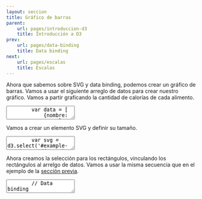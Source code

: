 ```yaml
---
layout: seccion
title: Gráfico de barras
parent:
    url: pages/introduccion-d3
    title: Introducción a D3
prev:
    url: pages/data-binding
    title: Data binding
next:
    url: pages/escalas
    title: Escalas
---
```


Ahora que sabemos sobre SVG y data binding, podemos crear un gráfico de barras. Vamos a usar el siguiente arreglo de datos para crear nuestro gráfico. Vamos a partir graficando la cantidad de calorías de cada alimento.

<div class="runnable" id="code-a01">
    <textarea class="form-control">
        var data = [
            {nombre: 'Manzana',     color: 'red',    calorias:  52, grasa: 0.2, proteinas:  0.3},
            {nombre: 'Hamburguesa', color: 'brown',  calorias: 295, grasa: 14,  proteinas: 17},
            {nombre: 'Pizza',       color: 'yellow', calorias: 266, grasa: 10,  proteinas: 11},
            {nombre: 'Palta',       color: 'green',  calorias: 160, grasa: 15,  proteinas:  2}
        ];
    </textarea>
</div>
<script>runnable().source('#code-a01').target('#example-a02').init();</script>

Vamos a crear un elemento SVG y definir su tamaño.

<div class="runnable" id="code-a02">
    <textarea class="form-control">
        var svg = d3.select('#example-a02').append('svg')
            .attr('width', 600)
            .attr('height', 80)
            .attr('id', 'svg-ejemplo-a02');
    </textarea>
</div>
<script>runnable().source('#code-a02').target('#example-a02').init();</script>

<div class="ejemplo">
    <div id="example-a02"></div>
</div>

Ahora creamos la selección para los rectángulos, vinculando los rectángulos al arrelgo de datos. Vamos a usar la misma secuencia que en el ejemplo de la [sección previa]({{site.baseurl}}/{{page.prev.url}}).

<div class="runnable" id="code-a03">
    <textarea class="form-control">
        // Data binding
        var rect = svg.selectAll('rect').data(data);

        // Agregamos los rectángulos a la selección enter.
        rect.enter().append('rect')
            .attr('x', 200)
            .attr('y', function(d, i) { return 20 * i; })
            .attr('width', 0)
            .attr('height', 20 - 2)
            .attr('fill', 'blue');

        // Actualizamos los atributos de los rectángulos
        rect.transition().duration(2000)
            .attr('width', function(d) { return d.calorias; });

        // Eliminamos los rectángulos sin datos
        rect.exit().remove();
    </textarea>
</div>
<script>runnable().source('#code-a03').target('#example-a02').init();</script>

Notar que en este caso, no necesitamos remover elementos, pero es buena práctica remover los elementos de la selección exit para cuando queramos revincular la selección a otro conjunto de datos.

Podemos agregar etiquetas a cada rectángulo. Vamos a poner el nombre de cada categoría alineado a la izquierda de cada rectángulo.

<div class="runnable" id="code-a04">
    <textarea class="form-control">
        // Data binding
        var labels = svg.selectAll('text.label').data(data);

        // Agrega las etiquetas a la selección enter
        labels.enter().append('text')
            .attr('class', 'label')
            .attr('x', 190)
            .attr('y', function(d, i) { return 20 * (i + 1) - 5; })
            .attr('text-anchor', 'end')
            .text(function(d) { return d.nombre; });

        // Elimina las etiquetas en exit
        labels.exit().remove();
    </textarea>
</div>
<script>runnable().source('#code-a04').target('#example-a02').init();</script>

<div class="ejemplo">
  <svg height="80px">
    <use xlink:href="#svg-ejemplo-a02" />
  </svg>
</div>

Además, vamos a poner el número de calorías de cada barra dentro de la barra.

<div class="runnable" id="code-a05">
    <textarea class="form-control">
        // Data binding
        var count = svg.selectAll('text.count').data(data);

        // Agrega las etiquetas a la selección enter
        count.enter().append('text')
            .attr('class', 'count')
            .attr('x', function(d) { return d.calorias + 200 - 5; })
            .attr('y', function(d, i) { return 20 * (i + 1) - 5; })
            .attr('fill', 'white')
            .attr('text-anchor', 'end')
            .text(function(d) { return d.calorias; });

        // Elimina las etiquetas en exit
        count.exit().remove();
    </textarea>
</div>
<script>runnable().source('#code-a05').target('#example-a02').init();</script>

## Graficando otra variable

Podemos actualizar los atributos de las selecciones existentes para graficar otra variable de cada alimento. Por ejemplo, podemos graficar el contenido de grasa.

<div class="runnable" id="code-b01">
    <textarea class="form-control">
        // Actualizamos el ancho y color de los rectángulos
        rect.transition().duration(2000)
            .attr('fill', 'yellow')
            .attr('width', function(d) { return d.grasa; });

        // Actualiza la posición del count con transición
        count.transition().duration(2000)
            .attr('x', function(d) { return d.grasa + 200 + 5; });

        // Actualiza otros atributos instantáneamente
        count
            .attr('fill', 'black')
            .attr('text-anchor', 'start')
            .text(function(d) { return d.grasa; });
    </textarea>
</div>
<script>runnable().source('#code-b01').target('#example-a02').init();</script>

<div class="ejemplo">
  <svg height="80px">
    <use xlink:href="#svg-ejemplo-a02" />
  </svg>
</div>

En este ejemplo, usamos el valor de cada variable (calorías y grasa) para determinar el largo de los rectángulos. Normalmente, esto no es muy práctico, ya que las barras podrían quedar muy chicas o muy grandes. Para optimizar el uso del espacio, podemos usar escalas, que son el tópico de la próxima sección.

